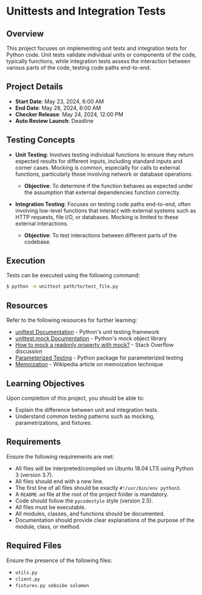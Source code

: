 # Unittests and Integration Tests

## Overview
This project focuses on implementing unit tests and integration tests for Python code. Unit tests validate individual units or components of the code, typically functions, while integration tests assess the interaction between various parts of the code, testing code paths end-to-end.

## Project Details
- **Start Date**: May 23, 2024, 6:00 AM
- **End Date**: May 28, 2024, 6:00 AM
- **Checker Release**: May 24, 2024, 12:00 PM
- **Auto Review Launch**: Deadline

## Testing Concepts
- **Unit Testing**: Involves testing individual functions to ensure they return expected results for different inputs, including standard inputs and corner cases. Mocking is common, especially for calls to external functions, particularly those involving network or database operations.
  
  - **Objective**: To determine if the function behaves as expected under the assumption that external dependencies function correctly.
  
- **Integration Testing**: Focuses on testing code paths end-to-end, often involving low-level functions that interact with external systems such as HTTP requests, file I/O, or databases. Mocking is limited to these external interactions.
  
  - **Objective**: To test interactions between different parts of the codebase.

## Execution
Tests can be executed using the following command:
```bash
$ python -m unittest path/to/test_file.py
```

## Resources
Refer to the following resources for further learning:
- [unittest Documentation](https://docs.python.org/3/library/unittest.html) - Python's unit testing framework
- [unittest.mock Documentation](https://docs.python.org/3/library/unittest.mock.html) - Python's mock object library
- [How to mock a readonly property with mock?](https://stackoverflow.com/questions/8658043/how-to-mock-a-readonly-property-with-mock) - Stack Overflow discussion
- [Parameterized Testing](https://pypi.org/project/parameterized/) - Python package for parameterized testing
- [Memoization](https://en.wikipedia.org/wiki/Memoization) - Wikipedia article on memoization technique

## Learning Objectives
Upon completion of this project, you should be able to:
- Explain the difference between unit and integration tests.
- Understand common testing patterns such as mocking, parametrizations, and fixtures.

## Requirements
Ensure the following requirements are met:
- All files will be interpreted/compiled on Ubuntu 18.04 LTS using Python 3 (version 3.7).
- All files should end with a new line.
- The first line of all files should be exactly `#!/usr/bin/env python3`.
- A `README.md` file at the root of the project folder is mandatory.
- Code should follow the `pycodestyle` style (version 2.5).
- All files must be executable.
- All modules, classes, and functions should be documented.
- Documentation should provide clear explanations of the purpose of the module, class, or method.

## Required Files
Ensure the presence of the following files:
- `utils.py`
- `client.py`
- `fixtures.py
sebsibe solomon`
